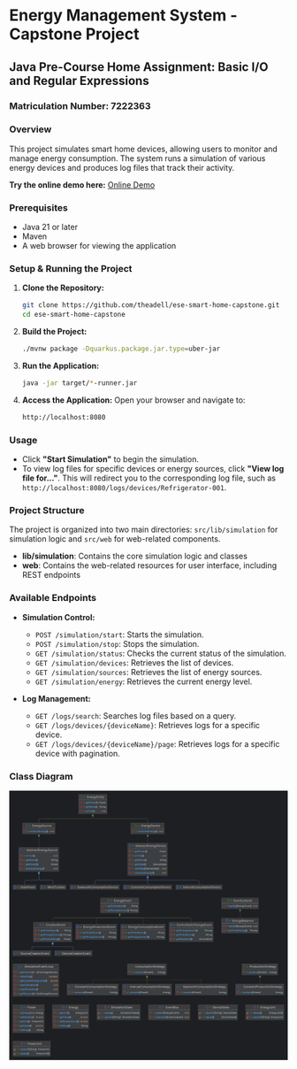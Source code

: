 # Energy Management System - Capstone Project

## Java Pre-Course Home Assignment: Basic I/O and Regular Expressions

### Matriculation Number: 7222363

### Overview

This project simulates smart home devices, allowing users to monitor and manage energy consumption. The system runs a simulation of various energy devices and produces log files that track their activity. 

**Try the online demo here:** [Online Demo](https://ese-java-project.adelhub.com/)

### Prerequisites

- Java 21 or later
- Maven
- A web browser for viewing the application

### Setup & Running the Project

1. **Clone the Repository:**
    ```sh
    git clone https://github.com/theadell/ese-smart-home-capstone.git
    cd ese-smart-home-capstone
    ```

2. **Build the Project:**
    ```sh
    ./mvnw package -Dquarkus.package.jar.type=uber-jar 
    ```

3. **Run the Application:**
    ```sh
    java -jar target/*-runner.jar
    ```

4. **Access the Application:** Open your browser and navigate to:
    ```sh
    http://localhost:8080
    ```

### Usage

- Click **"Start Simulation"** to begin the simulation.
- To view log files for specific devices or energy sources, click **"View log file for..."**. This will redirect you to the corresponding log file, such as `http://localhost:8080/logs/devices/Refrigerator-001`.

### Project Structure

The project is organized into two main directories: `src/lib/simulation` for simulation logic and `src/web` for web-related components. 

- **lib/simulation**: Contains the core simulation logic and classes 
- **web**: Contains the web-related resources for user interface, including REST endpoints

### Available Endpoints

- **Simulation Control:**
    - `POST /simulation/start`: Starts the simulation.
    - `POST /simulation/stop`: Stops the simulation.
    - `GET /simulation/status`: Checks the current status of the simulation.
    - `GET /simulation/devices`: Retrieves the list of devices.
    - `GET /simulation/sources`: Retrieves the list of energy sources.
    - `GET /simulation/energy`: Retrieves the current energy level.

- **Log Management:**
    - `GET /logs/search`: Searches log files based on a query.
    - `GET /logs/devices/{deviceName}`: Retrieves logs for a specific device.
    - `GET /logs/devices/{deviceName}/page`: Retrieves logs for a specific device with pagination.

### Class Diagram

![Class Hierarchy](class-diagram.png)
